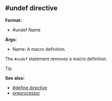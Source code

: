 ## \#undef directive

**Format:**
+   #undef Name

**Args:**
+   Name: A macro definition.

The `#undef` statement removes a macro definition.

> [!TIP] 
> **See also:**
> +   [#define directive](/ref/DM/preprocessor/define.md) 
> +   [preprocessor](/ref/DM/preprocessor.md)